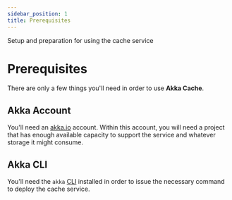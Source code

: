 ```yaml
---
sidebar_position: 1
title: Prerequisites
---
```


Setup and preparation for using the cache service

# Prerequisites

<!-- more -->

There are only a few things you'll need in order to use **Akka Cache**.

## Akka Account
You'll need an [akka.io](https://console.akka.io) account. Within this account, you will need a project that has enough available capacity to support the service and whatever storage it might consume.

## Akka CLI
You'll need the `akka` [CLI](https://doc.akka.io/reference/cli/installation.html) installed in order to issue the necessary command to deploy the cache service.


